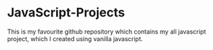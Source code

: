 # JavaScript-Projects
This is my favourite github repository which contains my all javascript project, which I created using vanilla javascript.
